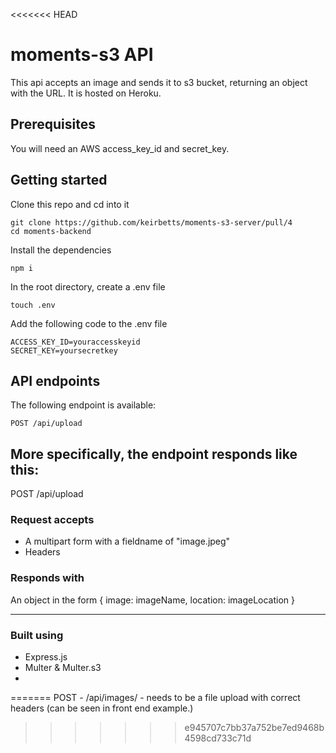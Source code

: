 <<<<<<< HEAD
# moments-s3 API

This api accepts an image and sends it to s3 bucket, returning an object with the URL. It is hosted on Heroku.

## Prerequisites

You will need an AWS access_key_id and secret_key.

## Getting started

Clone this repo and cd into it

```
git clone https://github.com/keirbetts/moments-s3-server/pull/4
cd moments-backend
```

Install the dependencies

```
npm i
```

In the root directory, create a .env file

```
touch .env
```

Add the following code to the .env file

```
ACCESS_KEY_ID=youraccesskeyid
SECRET_KEY=yoursecretkey
```

## API endpoints

The following endpoint is available:

```
POST /api/upload

```

## More specifically, the endpoint responds like this:

POST /api/upload

### Request accepts

- A multipart form with a fieldname of "image.jpeg"
- Headers

### Responds with

An object in the form
{
image: imageName,
location: imageLocation
}

---

### Built using

- Express.js
- Multer & Multer.s3
-
=======
POST - /api/images/ - needs to be a file upload with correct headers (can be seen in front end example.)
>>>>>>> e945707c7bb37a752be7ed9468b4598cd733c71d
